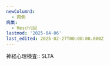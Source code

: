 ```yaml
---
newColumn3:
  - 両側
病巣:
  - Heschl回
lastmod: '2025-04-06'
last_edited: 2025-02-27T00:00:00.000Z
---
```


神経心理検査:: SLTA
